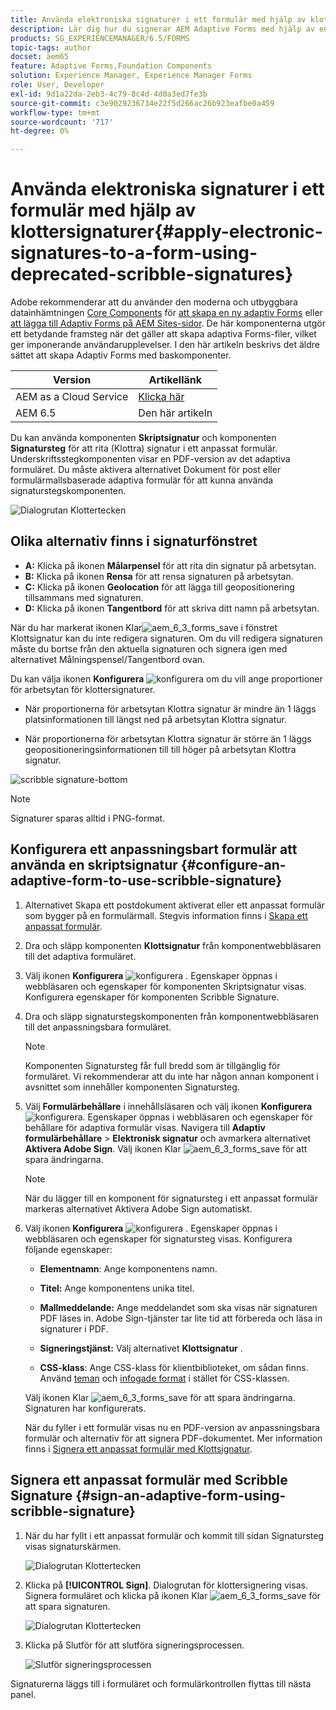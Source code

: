 ```yaml
---
title: Använda elektroniska signaturer i ett formulär med hjälp av klottersignaturer
description: Lär dig hur du signerar AEM Adaptive Forms med hjälp av en signatur. Du kan använda steget för att skriva signatur och signatur för att rita signaturen i ett formulär.
products: SG_EXPERIENCEMANAGER/6.5/FORMS
topic-tags: author
docset: aem65
feature: Adaptive Forms,Foundation Components
solution: Experience Manager, Experience Manager Forms
role: User, Developer
exl-id: 9d1a22da-2eb3-4c79-8c4d-4d0a3ed7fe3b
source-git-commit: c3e9029236734e22f5d266ac26b923eafbe0a459
workflow-type: tm+mt
source-wordcount: '717'
ht-degree: 0%

---
```


# Använda elektroniska signaturer i ett formulär med hjälp av klottersignaturer{#apply-electronic-signatures-to-a-form-using-deprecated-scribble-signatures}

<span class="preview"> Adobe rekommenderar att du använder den moderna och utbyggbara datainhämtningen [Core Components](https://experienceleague.adobe.com/docs/experience-manager-core-components/using/adaptive-forms/introduction.html?lang=sv-SE) för [att skapa en ny adaptiv Forms](/help/forms/using/create-an-adaptive-form-core-components.md) eller [att lägga till Adaptiv Forms på AEM Sites-sidor](/help/forms/using/create-or-add-an-adaptive-form-to-aem-sites-page.md). De här komponenterna utgör ett betydande framsteg när det gäller att skapa adaptiva Forms-filer, vilket ger imponerande användarupplevelser. I den här artikeln beskrivs det äldre sättet att skapa Adaptiv Forms med baskomponenter. </span>


| Version | Artikellänk |
| -------- | ---------------------------- |
| AEM as a Cloud Service | [Klicka här](https://experienceleague.adobe.com/docs/experience-manager-cloud-service/content/forms/adaptive-forms-authoring/authoring-adaptive-forms-foundation-components/add-components-to-an-adaptive-form/signing-forms-using-scribble.html?lang=sv-SE) |
| AEM 6.5 | Den här artikeln |


Du kan använda komponenten **Skriptsignatur** och komponenten **Signatursteg** för att rita (Klottra) signatur i ett anpassat formulär. Underskriftsstegkomponenten visar en PDF-version av det adaptiva formuläret. Du måste aktivera alternativet Dokument för post eller formulärmallsbaserade adaptiva formulär för att kunna använda signaturstegskomponenten.

![Dialogrutan Klottertecken](/help/forms/using/assets/scribble-signature.png)

## Olika alternativ finns i signaturfönstret

* **A:** Klicka på ikonen **Målarpensel** för att rita din signatur på arbetsytan.
* **B:** Klicka på ikonen **Rensa** för att rensa signaturen på arbetsytan.
* **C:** Klicka på ikonen **Geolocation** för att lägga till geopositionering tillsammans med signaturen.
* **D:** Klicka på ikonen **Tangentbord** för att skriva ditt namn på arbetsytan.

När du har markerat ikonen Klar![aem_6_3_forms_save](assets/aem_6_3_forms_save.png) i fönstret Klottsignatur kan du inte redigera signaturen. Om du vill redigera signaturen måste du bortse från den aktuella signaturen och signera igen med alternativet Målningspensel/Tangentbord ovan.

Du kan välja ikonen **Konfigurera** ![konfigurera](assets/configure.png) om du vill ange proportioner för arbetsytan för klottersignaturer.
* När proportionerna för arbetsytan Klottra signatur är mindre än 1 läggs platsinformationen till längst ned på arbetsytan Klottra signatur.

* När proportionerna för arbetsytan Klottra signatur är större än 1 läggs geopositioneringsinformationen till till höger på arbetsytan Klottra signatur.

![scribble signature-bottom](/help/forms/using/assets/scribble-signature-aspectratio.PNG)


>[!NOTE]
>
>Signaturer sparas alltid i PNG-format.
>

## Konfigurera ett anpassningsbart formulär att använda en skriptsignatur {#configure-an-adaptive-form-to-use-scribble-signature}

1. Alternativet Skapa ett postdokument aktiverat eller ett anpassat formulär som bygger på en formulärmall. Stegvis information finns i [Skapa ett anpassat formulär](../../forms/using/creating-adaptive-form.md).
1. Dra och släpp komponenten **Klottsignatur** från komponentwebbläsaren till det adaptiva formuläret.
1. Välj ikonen **Konfigurera** ![konfigurera](assets/configure.png) . Egenskaper öppnas i webbläsaren och egenskaper för komponenten Skriptsignatur visas. Konfigurera egenskaper för komponenten Scribble Signature.
1. Dra och släpp signaturstegskomponenten från komponentwebbläsaren till det anpassningsbara formuläret.

   >[!NOTE]
   >
   >Komponenten Signatursteg får full bredd som är tillgänglig för formuläret. Vi rekommenderar att du inte har någon annan komponent i avsnittet som innehåller komponenten Signatursteg.
   >

1. Välj **Formulärbehållare** i innehållsläsaren och välj ikonen **Konfigurera** ![konfigurera](/help/forms/using/assets/configure.png). Egenskaper öppnas i webbläsaren och egenskaper för behållare för adaptiva formulär visas. Navigera till **Adaptiv formulärbehållare** > **Elektronisk signatur** och avmarkera alternativet **Aktivera Adobe Sign**. Välj ikonen Klar ![aem_6_3_forms_save](assets/aem_6_3_forms_save.png) för att spara ändringarna.

   >[!NOTE]
   >
   >När du lägger till en komponent för signatursteg i ett anpassat formulär markeras alternativet Aktivera Adobe Sign automatiskt.
   >

1. Välj ikonen **Konfigurera** ![konfigurera](assets/configure.png) . Egenskaper öppnas i webbläsaren och egenskaper för signatursteg visas. Konfigurera följande egenskaper:

   * **Elementnamn**: Ange komponentens namn.

   * **Titel:** Ange komponentens unika titel.
   * **Mallmeddelande:** Ange meddelandet som ska visas när signaturen PDF läses in. Adobe Sign-tjänster tar lite tid att förbereda och läsa in signaturer i PDF.
   * **Signeringstjänst:** Välj alternativet **Klottsignatur** .

   * **CSS-klass**: Ange CSS-klass för klientbiblioteket, om sådan finns. Använd [teman](../../forms/using/themes.md) och [ infogade format](../../forms/using/inline-style-adaptive-forms.md) i stället för CSS-klassen.

   Välj ikonen Klar ![aem_6_3_forms_save](assets/aem_6_3_forms_save.png) för att spara ändringarna. Signaturen har konfigurerats.

   När du fyller i ett formulär visas nu en PDF-version av anpassningsbara formulär och alternativ för att signera PDF-dokumentet. Mer information finns i [Signera ett anpassat formulär med Klottsignatur](../../forms/using/signing-forms-using-scribble.md#sign-an-adaptive-form-using-scribble-signature).

## Signera ett anpassat formulär med Scribble Signature {#sign-an-adaptive-form-using-scribble-signature}

1. När du har fyllt i ett anpassat formulär och kommit till sidan Signatursteg visas signaturskärmen.

   ![Dialogrutan Klottertecken](/help/forms/using/assets/esignscribblesign.jpg)

1. Klicka på **[!UICONTROL Sign]**. Dialogrutan för klottersignering visas. Signera formuläret och klicka på ikonen Klar ![aem_6_3_forms_save](assets/aem_6_3_forms_save.png) för att spara signaturen.

   ![Dialogrutan Klottertecken](/help/forms/using/assets/scribblewidget.png)

1. Klicka på Slutför för att slutföra signeringsprocessen.

   ![Slutför signeringsprocessen](/help/forms/using/assets/scribblecomplete.jpg)

Signaturerna läggs till i formuläret och formulärkontrollen flyttas till nästa panel.
